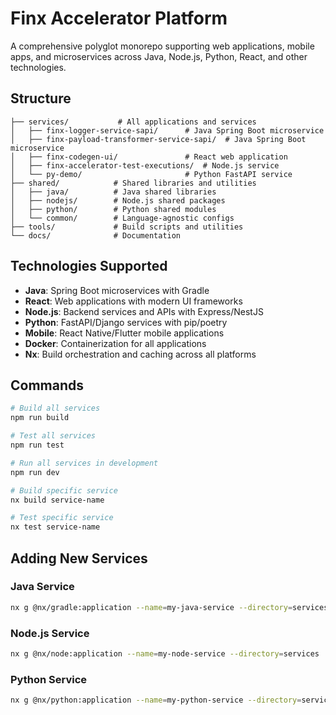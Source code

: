 # Finx Accelerator Platform

A comprehensive polyglot monorepo supporting web applications, mobile apps, and microservices across Java, Node.js, Python, React, and other technologies.

## Structure

```
├── services/           # All applications and services
│   ├── finx-logger-service-sapi/      # Java Spring Boot microservice
│   ├── finx-payload-transformer-service-sapi/  # Java Spring Boot microservice
│   ├── finx-codegen-ui/               # React web application
│   ├── finx-accelerator-test-executions/  # Node.js service
│   └── py-demo/                       # Python FastAPI service
├── shared/            # Shared libraries and utilities
│   ├── java/          # Java shared libraries
│   ├── nodejs/        # Node.js shared packages
│   ├── python/        # Python shared modules
│   └── common/        # Language-agnostic configs
├── tools/             # Build scripts and utilities
└── docs/              # Documentation

```

## Technologies Supported

- **Java**: Spring Boot microservices with Gradle
- **React**: Web applications with modern UI frameworks
- **Node.js**: Backend services and APIs with Express/NestJS
- **Python**: FastAPI/Django services with pip/poetry
- **Mobile**: React Native/Flutter mobile applications
- **Docker**: Containerization for all applications
- **Nx**: Build orchestration and caching across all platforms

## Commands

```bash
# Build all services
npm run build

# Test all services
npm run test

# Run all services in development
npm run dev

# Build specific service
nx build service-name

# Test specific service
nx test service-name
```

## Adding New Services

### Java Service
```bash
nx g @nx/gradle:application --name=my-java-service --directory=services
```

### Node.js Service
```bash
nx g @nx/node:application --name=my-node-service --directory=services
```

### Python Service
```bash
nx g @nx/python:application --name=my-python-service --directory=services
```